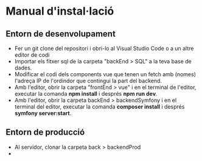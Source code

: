 # Manual d'instal·lació

## Entorn de desenvolupament

- Fer un git clone del repositori i obri-lo al Visual Studio Code o a un altre editor de codi
- Importar els fitxer sql de la carpeta "backEnd > SQL" a la teva base de dades.
- Modificar el codi dels components vue que tenen un fetch amb (nomes) l'adreça IP de l'ordindor que contingui la part del backend.
- Amb l'editor, obrir la carpeta "frontEnd > vue" i en el terminal de l'editor, executar la comanda **npm install** i després **npm run dev**.
- Amb l'editor, obrir la carpeta backEnd > backendSymfony i en el terminal del editor, executar la comanda **composer install** i després **symfony server:start**.

## Entorn de producció

- Al servidor, clonar la carpeta back > backendProd
- 

